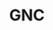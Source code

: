---
title: "GNC"
url: /hillsboro/gnc-southeast-tualatin-valley-highway/
shop: nutrition supplements
---